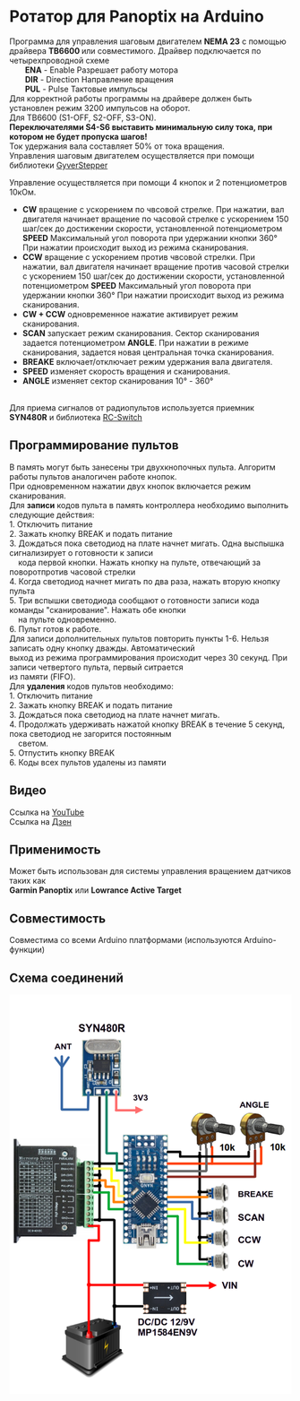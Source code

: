 # Ротатор для Panoptix на Arduino
Программа для управления шаговым двигателем <b>NEMA 23</b> с помощью драйвера <b>TB6600 </b> 
или совместимого. Драйвер подключается по четырехпроводной схеме  
&emsp;&emsp;__ENA__ - Enable Разрешает работу мотора  
&emsp;&emsp;__DIR__ - Direction Направление вращения  
&emsp;&emsp;__PUL__ - Pulse Тактовые импульсы  
Для корректной работы программы на драйвере должен быть установлен режим 3200 импульсов на оборот.<br>
Для TB6600 (S1-OFF, S2-OFF, S3-ON).  <br>
<b>Переключателями S4-S6 выставить минимальную силу тока, при котором не будет пропуска шагов!</b><br>
Ток удержания вала составляет 50% от тока вращения. <br>
Управления шаговым двигателем осуществляется при помощи библиотеки [GyverStepper](https://github.com/GyverLibs/GyverStepper)

  Управление осуществляется при помощи 4 кнопок и 2 потенциометров 10кОм.
- __CW__ вращение с ускорением по чвсовой стрелке. При нажатии, вал двигателя
начинает вращение по часовой стрелке с ускорением 150 шаг/сек до достижении
скорости, установленной потенциометром __SPEED__ Максимальный угол поворота
при удержании кнопки 360&deg; При нажатии происходит выход из режима сканирования.
- __CCW__ вращение с ускорением против чвсовой стрелки. При нажатии, вал двигателя
начинает вращение против часовой стрелки с ускорением 150 шаг/сек до достижении
скорости, установленной потенциометром __SPEED__ Максимальный угол поворота
при удержании кнопки 360&deg; При нажатии происходит выход из режима сканирования.
- __CW + CCW__ одновременное нажатие активирует режим сканирования.
- __SCAN__ запускает режим сканирования. Сектор сканирования задается
потенциометром __ANGLE__. При нажатии в режиме сканирования, задается
новая центральная точка сканирования. 
- __BREAKE__ включает/отключает режим удержания вала двигателя.
- __SPEED__ изменяет скорость вращения и сканирования.
- __ANGLE__ изменяет сектор сканирования 10&deg; - 360&deg;<br>
<br>
Для приема сигналов от радиопультов используется приемник <b>SYN480R</b> и библиотека <a href="https://github.com/sui77/rc-switch/tree/master">RC-Switch</a> <br>
<h2>Программирование пультов</h2>
В память могут быть занесены три двухкнопочных пульта. Алгоритм работы пультов аналогичен работе кнопок.<br>
При одновременном нажатии двух кнопок включается режим сканирования.<br>
Для <b>записи</b> кодов пульта в память контроллера необходимо выполнить следующие действия:<br>
1. Отключить питание <br>
2. Зажать кнопку BREAK и подать питание<br>
3. Дождаться пока светодиод на плате начнет мигать. Одна выспышка сигнализирует о готовности к записи<br>
&nbsp &nbsp кода первой кнопки. Нажать кнопку на пульте, отвечающий за поворотпротив часовой стрелки<br>
4. Когда светодиод начнет мигать по два раза, нажать вторую кнопку пульта<br>
5. Три вспышки светодиода сообщают о готовности записи кода команды "сканирование". Нажать обе кнопки<br>
&nbsp &nbsp на пульте одновременно.<br>
6. Пульт готов к работе.<br>
Для записи дополнительных пультов повторить пункты 1-6. Нельзя записать одну кнопку дважды. Автоматический<br>
выход из режима программирования происходит через 30 секунд. При записи четвертого пульта, первый ситрается<br>
из памяти (FIFO).<br>
Для <b>удаления</b> кодов пультов необходимо:<br>
1. Отключить питание <br>
2. Зажать кнопку BREAK и подать питание<br>
3. Дождаться пока светодиод на плате начнет мигать.<br>
4. Продолжать удерживать нажатой кнопку BREAK в течение 5 секунд, пока светодиод не загорится постоянным <br>
&nbsp &nbsp светом.<br>
5. Отпустить кнопку BREAK <br>
6. Коды всех пультов удалены из памяти <br>

<h2>Видео</h2>
Ссылка на <a href="https://youtu.be/_9E2vSRK5No">YouTube</a> <br>
Ссылка на <a href="https://dzen.ru/video/watch/66b5f1579cfcc32754c732f5">Дзен</a> <br>

<h2>Применимость</h2>
Может быть использован для системы управления вращением датчиков таких как<br>
<B>Garmin Panoptix</B> или <B>Lowrance Active Target</B>  
 
<h2>Совместимость</h2>
Совместима со всеми Arduino платформами (используются Arduino-функции)  
<h2>Схема соединений</h2>  
  
![alt text](https://github.com/BalandinSV/ABPM8-firmware/blob/main/Wiring%20diagram%20RF.png)
